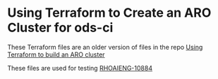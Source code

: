 # Using Terraform to Create an ARO Cluster for ods-ci
These Terraform files are an older version of files in the repo [Using Terraform to build an ARO cluster](https://github.com/rh-mobb/terraform-aro)

These files are used for testing [RHOAIENG-10884](https://issues.redhat.com/browse/RHOAIENG-10884)
